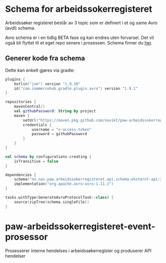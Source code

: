# Schema for arbeidssokerregisteret
Arbeidssøker registeret består av 3 topic som er definert i et og same Avro (avdl) schema.

Avro schema er i en tidlig BETA fase og kan endres uten forvarsel. Det vil også bli flyttet til et eget repo senere i prosessen.
Schema finner du [her](https://github.com/navikt/paw-arbeidssokerregisteret-event-prosessor/packages/1978508).

## Generer kode fra schema
Dette kan enkelt gjøres via gradle:
```kotlin
plugins {
    kotlin("jvm") version "1.9.10"
    id("com.commercehub.gradle.plugin.avro") version "1.9.1"
}

repositories {
    mavenCentral()
    val githubPassword: String by project
    maven {
        setUrl("https://maven.pkg.github.com/navikt/paw-arbeidssokerregisteret-event-prosessor")
        credentials {
            username = "x-access-token"
            password = githubPassword
        }
    }
}

val schema by configurations.creating {
    isTransitive = false
}

dependencies {
    schema("no.nav.paw.arbeidssokerregisteret.api.schema:eksternt-api:23.11.02.28-1")
    implementation("org.apache.avro:avro:1.11.1")
}

tasks.withType(GenerateAvroProtocolTask::class) {
    source(zipTree(schema.singleFile))
}
```


# paw-arbeidssokerregisteret-event-prosessor
Prosesserer interne hendelses i arbeidssøkerregister og produserer API hendelser

